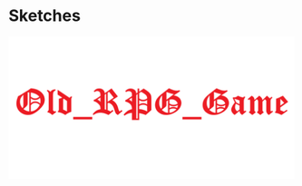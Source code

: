# Sketches
![alt text](https://github.com/KlimchukNikita/Old_RPG_Game/blob/master/Old_RPG_Game.png)
